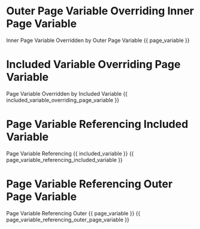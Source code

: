 # Outer Page Variable Overriding Inner Page Variable
<variable name="page_variable">Inner Page Variable Overridden by Outer Page Variable</variable>
{{ page_variable }}

# Included Variable Overriding Page Variable
<variable name="included_variable_overriding_page_variable">Page Variable Overridden by Included Variable</variable>
{{ included_variable_overriding_page_variable }}

# Page Variable Referencing Included Variable
<variable name="page_variable_referencing_included_variable">Page Variable Referencing {{ included_variable }}</variable>
{{ page_variable_referencing_included_variable }}

# Page Variable Referencing Outer Page Variable
<variable name="page_variable_referencing_outer_page_variable">Page Variable Referencing Outer {{ page_variable }}</variable>
{{ page_variable_referencing_outer_page_variable }}

